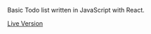 Basic Todo list written in JavaScript with React.

<a href="https://maseratirex.github.io/Todo-List/">Live Version</a>
